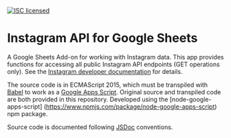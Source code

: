 [![ISC licensed](https://img.shields.io/badge/license-ISC-blue.svg)](./LICENSE.txt)
# Instagram API for Google Sheets

A Google Sheets Add-on for working with Instagram data. This app provides functions for accessing all public Instagram API endpoints (GET operations only). See the [Instagram developer documentation](https://www.instagram.com/developer/) for details.

The source code is in ECMAScript 2015, which must be transpiled with [Babel](https://babeljs.io) to work as a [Google Apps Script](https://developers.google.com/apps-script/). Original source and transpiled code are both provided in this repository. Developed using the [node-google-apps-script] (https://www.npmjs.com/package/node-google-apps-script) npm package.

Source code is documented following [JSDoc](http://usejsdoc.org) conventions.
